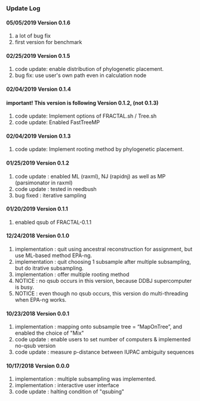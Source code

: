 ### Update Log

<h4> 05/05/2019 Version 0.1.6 </h4>

1. a lot of bug fix
2. first version for benchmark

<h4> 02/25/2019 Version 0.1.5 </h4>

1. code update: enable distribution of phylogenetic placement.
2. bug fix: use user's own path even in calculation node

<h4> 02/04/2019 Version 0.1.4 </h4>
<h4> important! This version is following Version 0.1.2, (not 0.1.3) </h4>

1. code update: Implement options of FRACTAL.sh / Tree.sh <br>
2. code update: Enabled FastTreeMP

<h4> 02/04/2019 Version 0.1.3 </h4>

1. code update: Implement rooting method by phylogenetic placement.

<h4> 01/25/2019 Version 0.1.2 </h4>

1. code update : enabled ML (raxml), NJ (rapidnj) as well as MP (parsimonator in raxml) <br>
2. code update : tested in reedbush <br>
3. bug fixed : iterative sampling <br>

<h4> 01/20/2019 Version 0.1.1 </h4>

1. enabled qsub of FRACTAL-0.1.1

<h4> 12/24/2018 Version 0.1.0 </h4>

1. implementation : quit using ancestral reconstruction for assignment, but use ML-based method EPA-ng. <br>
2. implementation : quit choosing 1 subsample after multiple subsampling, but do itrative subsampling. <br>
3. implementation : offer multiple rooting method <br>
4. NOTICE : no qsub occurs in this version, because DDBJ supercomputer is busy. <br>
5. NOTICE : even though no qsub occurs, this version do multi-threading when EPA-ng works. <br>
         

<h4> 10/23/2018 Version 0.0.1 </h4>

1. implementation : mapping onto subsample tree = “MapOnTree”, and enabled the choice of "Mix"  <br>
2. code update : enable users to set number of computers & implemented no-qsub version <br>
3. code update : measure p-distance between IUPAC ambiguity sequences <br>

<h4> 10/17/2018 Version 0.0.0 </h4>

1. implementation : multiple subsampling was implemented. <br>
2. implementation : interactive user interface <br>
3. code update : halting condition of "qsubing" <br>